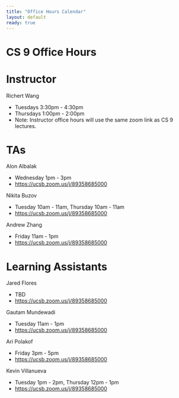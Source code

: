 ```yaml
---
title: "Office Hours Calendar"
layout: default
ready: true
---
```


<h1><strong>CS 9 Office Hours</strong></h1>

# Instructor
Richert Wang

* Tuesdays 3:30pm - 4:30pm
* Thursdays 1:00pm - 2:00pm
* Note: Instructor office hours will use the same zoom link as CS 9 lectures.

# TAs

Alon Albalak

* Wednesday 1pm - 3pm
* https://ucsb.zoom.us/j/89358685000

Nikita Buzov

* Tuesday 10am - 11am, Thursday 10am - 11am
* https://ucsb.zoom.us/j/89358685000

Andrew Zhang

* Friday 11am - 1pm
* https://ucsb.zoom.us/j/89358685000

# Learning Assistants

Jared Flores

* TBD
* https://ucsb.zoom.us/j/89358685000

Gautam Mundewadi

* Tuesday 11am - 1pm
* https://ucsb.zoom.us/j/89358685000

Ari Polakof

* Friday 3pm - 5pm
* https://ucsb.zoom.us/j/89358685000

Kevin Villanueva

* Tuesday 1pm - 2pm, Thursday 12pm - 1pm
* https://ucsb.zoom.us/j/89358685000
